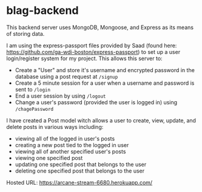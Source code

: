 # blag-backend

This backend server uses MongoDB, Mongoose, and Express as its means of storing data.

I am using the express-passport files provided by Saad (found here: https://github.com/ga-wdi-boston/express-passport) to set up a user login/register system for my project. This allows this server to:
  * Create a "User" and store it's username and encrypted password in the database using a post request at `/signup`
  * Create a 5 minute session for a user when a username and password is sent to `/login`
  * End a user session by using `/logout`
  * Change a user's password (provided the user is logged in) using `/chagePassword`

I have created a Post model witch allows a user to create, view, update, and delete posts in various ways including:
  * viewing all of the logged in user's posts
  * creating a new post tied to the logged in user
  * viewing all of another specified user's posts
  * viewing one specified post
  * updating one specified post that belongs to the user
  * deleting one specified post that belongs to the user

Hosted URL: https://arcane-stream-6680.herokuapp.com/
